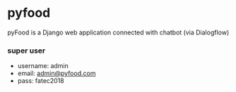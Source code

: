 # pyfood
pyFood is a Django web application connected with chatbot (via Dialogflow)


### super user
 - username: admin
 - email: admin@pyfood.com
 - pass: fatec2018
